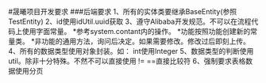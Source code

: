 #晟曦项目开发要求
###后端要求
    1、所有的实体类要继承BaseEntity(参照TestEntity)
    2、id使用idUtil.uuid获取
    3、遵守Alibaba开发规范。不可以在流程代码上使用字面常量。
            *参考system.contant内的操作。
            *功能按照功能创建新的常量类。
            *非功能的通用方法，询问后决定。如果需要修改。修改过后即刻上传。
    4、所有的数据类型使用对象封装。如： int使用Integer
    5、数据类型的判断使用util。除非十分特殊。不然不可以直接使用 != ==直接比较符
    6、强制要求表格数据使用分页